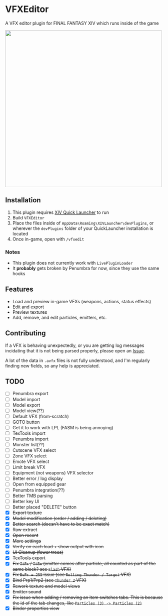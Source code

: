 # VFXEditor
A VFX editor plugin for FINAL FANTASY XIV which runs inside of the game

<img align="center" src="docs/aspbene_akhrai.png" width="500px">

## Installation
1. This plugin requires [XIV Quick Launcher](https://github.com/goatcorp/FFXIVQuickLauncher) to run
2. Build `VFXEditor`
3. Place the files inside of `AppData\Roaming\XIVLauncher\devPlugins`, or wherever the `devPlugins` folder of your QuickLauncher installation is located
4. Once in-game, open with `/vfxedit`

### Notes
* This plugin does not currently work with `LivePluginLoader`
* It **probably** gets broken by Penumbra for now, since they use the same hooks

## Features
* Load and preview in-game VFXs (weapons, actions, status effects)
* Edit and export
* Preview textures
* Add, remove, and edit particles, emitters, etc.

## Contributing
If a VFX is behaving unexpectedly, or you are getting log messages incidating that it is not being parsed properly, please open an [Issue](https://github.com/mkaminsky11/Dalamud-VFXEditor/issues).

A lot of the data in `.avfx` files is not fully understood, and I'm regularly finding new fields, so any help is appreciated.

## TODO
- [ ] Penumbra export
- [ ] Model import
- [ ] Model export
- [ ] Model view(??)
- [ ] Default VFX (from-scratch)
- [ ] GOTO button
- [ ] Get it to work with LPL (FASM is being annoying)
- [ ] TexTools import
- [ ] Penumbra import
- [ ] Monster list(??)
- [ ] Cutscene VFX select
- [ ] Zone VFX select
- [ ] Emote VFX select
- [ ] Limit break VFX
- [ ] Equipment (not weapons) VFX selector
- [ ] Better error / log display
- [ ] Open from equipped gear
- [ ] Penumbra integration(??)
- [ ] Better TMB parsing
- [ ] Better key UI
- [ ] Better placed "DELETE" button
- [x] ~~Export texture~~
- [x] ~~Model modification (order / adding / deleting)~~
- [x] ~~Better search (doesn't have to be exact match)~~
- [x] ~~Raw extract~~
- [x] ~~Open recent~~
- [x] ~~More settings~~
- [x] ~~Verify on each load + show output with icon~~
- [x] ~~UI Cleanup (fewer trees)~~
- [x] ~~TexTools export~~
- [x] ~~Fix `ItPr` / `ItEm` (emitter comes after particle, all counted as part of the same block? see `Flash` VFX)~~
- [x] ~~Fix `BvPr = 255` issue (see `Rolling Thunder / Target` VFX)~~
- [x] ~~Bind Prp1/Prp2 (see `Thunder 2` VFX)~~
- [x] ~~Rework texture and model views~~
- [x] ~~Emitter sound~~
- [x] ~~Fix issue when adding / removing an item switches tabs. This is because the id of the tab changes, like `Particles (3) -> Particles (2)`~~
- [x] ~~Binder properties view~~